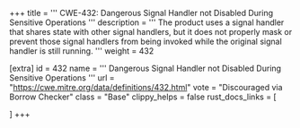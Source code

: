 +++
title = '''
CWE-432: Dangerous Signal Handler not Disabled During Sensitive Operations
'''
description	= '''
The product uses a signal handler that shares state with other signal handlers, but it does not properly mask or prevent those signal handlers from being invoked while the original signal handler is still running.
'''
weight = 432

[extra]
id = 432
name = '''
Dangerous Signal Handler not Disabled During Sensitive Operations
'''
url = "https://cwe.mitre.org/data/definitions/432.html"
vote = "Discouraged via Borrow Checker"
class = "Base"
clippy_helps = false
rust_docs_links = [
	
]
+++
